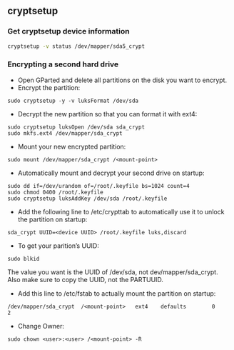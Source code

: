 ## cryptsetup

### Get cryptsetup device information

```bash
cryptsetup -v status /dev/mapper/sda5_crypt
```


### Encrypting a second hard drive

* Open GParted and delete all partitions on the disk you want to encrypt.
* Encrypt the partition:

```
sudo cryptsetup -y -v luksFormat /dev/sda
```

* Decrypt the new partition so that you can format it with ext4:

```
sudo cryptsetup luksOpen /dev/sda sda_crypt
sudo mkfs.ext4 /dev/mapper/sda_crypt
```

* Mount your new encrypted partition:

```
sudo mount /dev/mapper/sda_crypt /<mount-point>
```

* Automatically mount and decrypt your second drive on startup:

```
sudo dd if=/dev/urandom of=/root/.keyfile bs=1024 count=4
sudo chmod 0400 /root/.keyfile
sudo cryptsetup luksAddKey /dev/sda /root/.keyfile
```

* Add the following line to /etc/crypttab to automatically use it to unlock the partition on startup:

```
sda_crypt UUID=<device UUID> /root/.keyfile luks,discard
```

* To get your parition’s UUID:

```
sudo blkid
```

The value you want is the UUID of /dev/sda, not dev/mapper/sda_crypt. Also make sure to copy the UUID, not the PARTUUID.

* Add this line to /etc/fstab to actually mount the partition on startup:

```
/dev/mapper/sda_crypt  /<mount-point>   ext4    defaults        0       2
```

* Change Owner:

```
sudo chown <user>:<user> /<mount-point> -R
```
